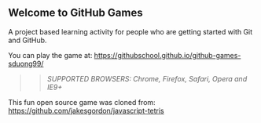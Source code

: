 ## Welcome to GitHub Games

A project based learning activity for people who are getting started with Git and GitHub.

You can play the game at: https://githubschool.github.io/github-games-sduong99/

>> _*SUPPORTED BROWSERS*: Chrome, Firefox, Safari, Opera and IE9+_

This fun open source game was cloned from: https://github.com/jakesgordon/javascript-tetris
